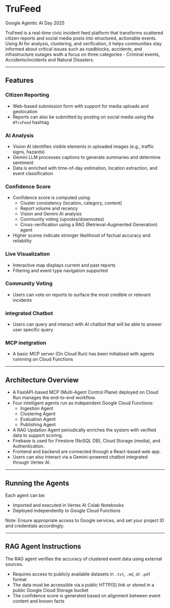 # TruFeed
Google Agentic AI Day 2025

TruFeed is a real-time civic incident feed platform that transforms scattered citizen reports and social media posts into structured, actionable events. Using AI for analysis, clustering, and verification, it helps communities stay informed about critical issues such as roadblocks, accidents, and infrastructure outages wuth a focus on three categories - Criminal events, Accidents/incidents and Natural Disasters.

---

## Features

### Citizen Reporting
- Web-based submission form with support for media uploads and geolocation
- Reports can also be submitted by posting on social media using the `#TruFeed` hashtag

### AI Analysis
- Vision AI identifies visible elements in uploaded images (e.g., traffic signs, hazards)
- Gemini LLM processes captions to generate summaries and determine sentiment
- Data is enriched with time-of-day estimation, location extraction, and event classification

### Confidence Score
- Confidence score is computed using:
  - Cluster consistency (location, category, content)
  - Report volume and recency
  - Vision and Gemini AI analysis
  - Community voting (upvotes/downvotes)
  - Cross-verification using a RAG (Retrieval-Augmented Generation) agent
- Higher scores indicate stronger likelihood of factual accuracy and reliability

### Live Visualization
- Interactive map displays current and past reports
- Filtering and event type navigation supported

### Community Voting
- Users can vote on reports to surface the most credible or relevant incidents

### integrated Chatbot 
- Users can query and interact with AI chatbot that will be able to answer user specific query

### MCP inetgration
- A basic MCP server (On Cloud Run) has been initialised with agents runnning on Cloud Functions
---

## Architecture Overview

- A FastAPI-based MCP (Multi-Agent Control Plane) deployed on Cloud Run manages the end-to-end workflow.
- Four intelligent agents run as independent Google Cloud Functions:
  - Ingestion Agent
  - Clustering Agent
  - Evaluation Agent
  - Publishing Agent
- A RAG Updation Agent periodically enriches the system with verified data to support scoring.
- Firebase is used for Firestore (NoSQL DB), Cloud Storage (media), and Authentication.
- Frontend and backend are connected through a React-based web app.
- Users can also interact via a Gemini-powered chatbot integrated through Vertex AI.

---

## Running the Agents

Each agent can be:

- Imported and executed in Vertex AI Colab Notebooks
- Deployed independently to Google Cloud Functions

Note: Ensure appropriate access to Google services, and set your project ID and credentials accordingly.

---

## RAG Agent Instructions

The RAG agent verifies the accuracy of clustered event data using external sources.

- Requires access to publicly available datasets in `.txt`, `.md`, or `.pdf` format
- The data must be accessible via a public HTTP(S) link or stored in a public Google Cloud Storage bucket
- The confidence score is generated based on alignment between event content and known facts



